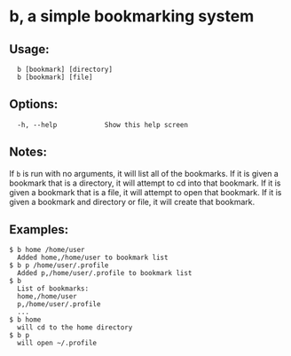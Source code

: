 # b, a simple bookmarking system

## Usage:
      b [bookmark] [directory]
      b [bookmark] [file]

## Options:
      -h, --help            Show this help screen

## Notes:
If `b` is run with no arguments, it will list all of the bookmarks.
If it is given a bookmark that is a directory, it will attempt to cd into that bookmark.
If it is given a bookmark that is a file, it will attempt to open that bookmark.
If it is given a bookmark and directory or file, it will create that bookmark.

## Examples:
    $ b home /home/user
      Added home,/home/user to bookmark list
    $ b p /home/user/.profile
      Added p,/home/user/.profile to bookmark list
    $ b
      List of bookmarks:
      home,/home/user
      p,/home/user/.profile
      ...
    $ b home
      will cd to the home directory
    $ b p
      will open ~/.profile
